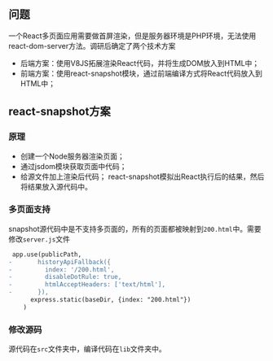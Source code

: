 ## 问题
一个React多页面应用需要做首屏渲染，但是服务器环境是PHP环境，无法使用react-dom-server方法。调研后确定了两个技术方案
* 后端方案：使用V8JS拓展渲染React代码，并将生成DOM放入到HTML中；
* 前端方案：使用react-snapshot模块，通过前端编译方式将React代码放入到HTML中；

## react-snapshot方案
### 原理
* 创建一个Node服务器渲染页面；
* 通过jsdom模块获取页面中代码；
* 给源文件加上渲染后代码；
react-snapshot模拟出React执行后的结果，然后将结果放入源代码中。

### 多页面支持
snapshot源代码中是不支持多页面的，所有的页面都被映射到`200.html`中。需要修改`server.js`文件
```diff
 app.use(publicPath,
-       historyApiFallback({
-         index: '/200.html',
-         disableDotRule: true,
-         htmlAcceptHeaders: ['text/html'],
-       }),
      express.static(baseDir, {index: "200.html"})
    )
```
### 修改源码
源代码在`src`文件夹中，编译代码在`lib`文件夹中。


